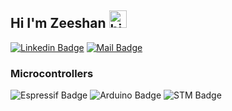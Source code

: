 ## Hi I'm Zeeshan <img src="https://user-images.githubusercontent.com/1303154/88677602-1635ba80-d120-11ea-84d8-d263ba5fc3c0.gif" width="28px" alt="hi">



[![Linkedin Badge](https://img.shields.io/badge/-Zeeshan-0e76a8?style=flat&labelColor=0e76a8&logo=linkedin&logoColor=white)](https://www.linkedin.com/in/zeeshan-wsnr/)  [![Mail Badge](https://img.shields.io/badge/-zeeshanttps-c0392b?style=flat&labelColor=c0392b&logo=gmail&logoColor=white)](mailto:zeeshanttps@gmail.com)

<!-- TODO: Add last video link -->

  

### Microcontrollers

<!-- TODO: Make technologies links takes you to repositories -->

![Espressif Badge](https://img.shields.io/badge/Espressif-ESP32/ESP8266-red) ![Arduino Badge](https://img.shields.io/badge/Arduino-nano/UNO-brightgreen) ![STM Badge](https://img.shields.io/badge/STMicroelectronics-STM32-blue)

